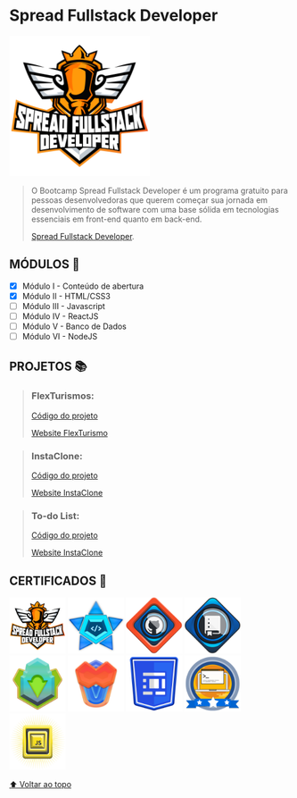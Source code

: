 # Spread Fullstack Developer

<img alt="Spread Fullstack Developer" width="50%" src="./../Images/Icon_Spread_Fullstack_Developer.png" />

> O Bootcamp Spread Fullstack Developer é um programa gratuito para pessoas desenvolvedoras que querem começar sua jornada em desenvolvimento de software com uma base sólida em tecnologias essenciais em front-end quanto em back-end.
>
> [Spread Fullstack Developer](https://www.dio.me/bootcamp/spread-fullstack-developer).

## MÓDULOS :bookmark:

- [x] Módulo I - Conteúdo de abertura
- [x] Módulo II - HTML/CSS3
- [ ] Módulo III - Javascript
- [ ] Módulo IV - ReactJS
- [ ] Módulo V - Banco de Dados
- [ ] Módulo VI - NodeJS

## PROJETOS :books:

> ### FlexTurismos:
>
> [Código do projeto](https://github.com/artaugusto/FlexTurismo)
>
> [Website FlexTurismo](https://artaugusto.github.io/FlexTurismo/)

> ### InstaClone:
>
> [Código do projeto](https://github.com/artaugusto/InstaClone)
>
> [Website InstaClone](https://artaugusto.github.io/InstaClone/)

> ### To-do List:
>
> [Código do projeto](https://github.com/artaugusto/To-do-List)
>
> [Website InstaClone](https://artaugusto.github.io/To-do-List/)

## CERTIFICADOS :1st_place_medal:

[<img alt="Spread Fullstack Developer" width="20%" src="./../Images/Icon_Spread_Fullstack_Developer.png" />](../Certificados/Boas-vindas_Bootcamp_Spread_Fullstack_Developer.pdf)
[<img alt="Lógica de Programação Essencial" width="20%" src="../Images/Icon_Logica_Programacao_Essencial.png" />](../Certificados/Logica_Programacao_Essencial.pdf)
[<img alt="Introdução ao Git e ao GitHub" width="20%" src="../Images/Icon_Introducao_Git_Github.png" />](../Certificados/Introdu%C3%A7%C3%A3o_Git_GitHub.pdf)
[<img alt="Primeiro Repositório no GitHub" width="20%" src="../Images/Icon_Primeiro_Repositorio_GitHub.png" />](../Certificados/Primeiro_Repositorio_GitHub.pdf)
[<img alt="Primeiros Passos para Desenvolvimento Web" width="20%" src="../Images/Icon_Primeiros_Passos_Desenvolvimento_Web.png" />](../Certificados/Primeiros_Passos_Desenvolvimento_Web.pdf)
[<img alt="Introdução a criação de websites com HTML5 e CSS3" width="20%" src="../Images/icon_Introducao_HTML5_CSS3.png" />](../Certificados/Introducao_HTML5_CSS3.pdf)
[<img alt="Posicionando elementos com Flexbox em CSS" width="20%" src="../Images/Icon-Posicionando-Elementos-Flexbox-CSS.png" />](../Certificados/Posicionando-Elementos-Flexbox-CSS.pdf)
[<img alt="Recriando a página inicial do Instagram" width="20%" src="../Images/Icon_Projeto_Recriando_Instagram.png" />](../Certificados/Posicionando-Elementos-Flexbox-CSS.pdf)
[<img alt="Introdução ao JavaScript" width="20%" src="../Images/Icon_Introducao_JavaScript.png" />](../Certificados/Introducao_JavaScript.pdf)

[⬆ Voltar ao topo](#Spread-Fullstack-Developer)
